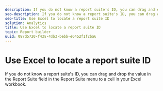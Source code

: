 ```yaml
---
description: If you do not know a report suite's ID, you can drag and drop the value in the Report Suite field in the Report Suite menu to a cell in your Excel workbook.
seo-description: If you do not know a report suite's ID, you can drag and drop the value in the Report Suite field in the Report Suite menu to a cell in your Excel workbook.
seo-title: Use Excel to locate a report suite ID
solution: Analytics
title: Use Excel to locate a report suite ID
topic: Report builder
uuid: 087d5720-f438-4db3-bebb-e6452f1f2ba6
---
```


# Use Excel to locate a report suite ID

If you do not know a report suite's ID, you can drag and drop the value in the Report Suite field in the Report Suite menu to a cell in your Excel workbook.

